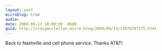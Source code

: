 ```yaml
---
layout: post
microblog: true
audio: 
date: 2009-09-13 18:00:00 -0600
guid: http://craigmcclellan.micro.blog/2009/09/14/t3978397175.html
---
```

Back to Nashville and cell phone service. Thanks AT&amp;T!
